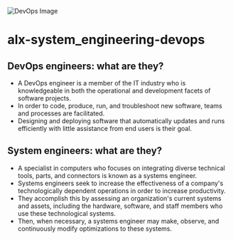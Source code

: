 ![DevOps Image](https://st.depositphotos.com/57404040/54748/i/600/depositphotos_547488614-stock-photo-dataops-concept-devops-automated-processes.jpg 'DevOps Image')

# alx-system_engineering-devops

## DevOps engineers: what are they?
- A DevOps engineer is a member of the IT industry who is knowledgeable in both the operational and development facets of software projects. 
- In order to code, produce, run, and troubleshoot new software, teams and processes are facilitated. 
- Designing and deploying software that automatically updates and runs efficiently with little assistance from end users is their goal.

## System engineers: what are they?
- A specialist in computers who focuses on integrating diverse technical tools, parts, and connectors is known as a systems engineer.
- Systems engineers seek to increase the effectiveness of a company's technologically dependent operations in order to increase productivity.
- They accomplish this by assessing an organization's current systems and assets, including the hardware, software, and staff members who use these technological systems.
- Then, when necessary, a systems engineer may make, observe, and continuously modify optimizations to these systems.
